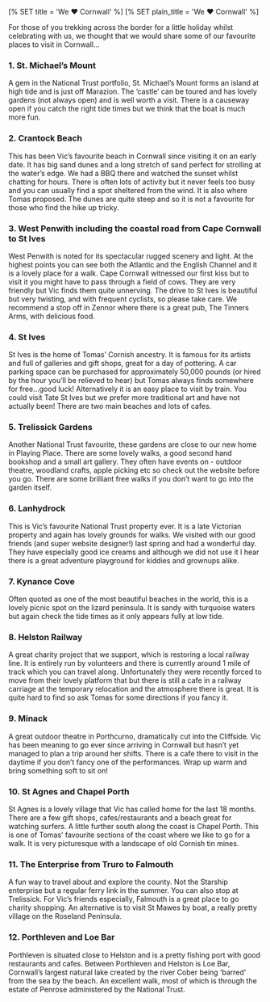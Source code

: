 [% SET title = 'We <span class=heart>♥</span> Cornwall' %]
[% SET plain_title = 'We ♥ Cornwall' %]

For those of you trekking across the border for a little holiday whilst
celebrating with us, we thought that we would share some of our favourite
places to visit in Cornwall...

### 1. St. Michael’s Mount ###

A gem in the National Trust portfolio, St. Michael’s Mount forms an island at
high tide and is just off Marazion.  The ‘castle’ can be toured and has lovely
gardens (not always open) and is well worth a visit.  There is a causeway open
if you catch the right tide times but we think that the boat is much more fun.

### 2. Crantock Beach ###

This has been Vic’s favourite beach in Cornwall since visiting it on an early
date.  It has big sand dunes and a long stretch of sand perfect for strolling
at the water’s edge.  We had a BBQ there and watched the sunset whilst chatting
for hours.  There is often lots of activity but it never feels too busy and you
can usually find a spot sheltered from the wind.  It is also where Tomas
proposed.  The dunes are quite steep and so it is not a favourite for those
who find the hike up tricky.

### 3. West Penwith including the coastal road from Cape Cornwall to St Ives ###

West Penwith is noted for its spectacular rugged scenery and light.  At the
highest points you can see both the Atlantic and the English Channel and it is
a lovely place for a walk.  Cape Cornwall witnessed our first kiss but to visit
it you might have to pass through a field of cows. They are very friendly but
Vic finds them quite unnerving.  The drive to St Ives is beautiful but very
twisting, and with frequent cyclists, so please take care.  We recommend a stop
off in Zennor where there is a great pub, The Tinners Arms, with delicious
food.

### 4. St Ives ###

St Ives is the home of Tomas’ Cornish ancestry.  It is famous for its artists
and full of galleries and gift shops, great for a day of pottering.  A car
parking space can be purchased for approximately 50,000 pounds (or hired by the
hour you’ll be relieved to hear) but Tomas always finds somewhere for
free...good luck!  Alternatively it is an easy place to visit by train.  You
could visit Tate St Ives but we prefer more traditional art and have not
actually been!  There are two main beaches and lots of cafes.

### 5. Trelissick Gardens ###

Another National Trust favourite, these gardens are close to our new home in
Playing Place. There are some lovely walks, a good second hand bookshop and a
small art gallery. They often have events on - outdoor theatre, woodland
crafts, apple picking etc so check out the website before you go.  There are
some brilliant free walks if you don’t want to go into the garden itself.

### 6. Lanhydrock ###

This is Vic’s favourite National Trust property ever.  It is a late Victorian
property and again has lovely grounds for walks.  We visited with our good
friends (and super website designer!) last spring and had a wonderful day.
They have especially good ice creams and although we did not use it I hear
there is a great adventure playground for kiddies and grownups alike.

### 7. Kynance Cove ###

Often quoted as one of the most beautiful beaches in the world, this is a
lovely picnic spot on the lizard peninsula. It is sandy with turquoise waters
but again check the tide times as it only appears fully at low tide.

### 8. Helston Railway ###

A great charity project that we support, which is restoring a local railway
line.  It is entirely run by volunteers and there is currently around 1 mile of
track which you can travel along. Unfortunately they were recently forced to
move from their lovely platform that but there is still a cafe in a railway
carriage at the temporary relocation and the atmosphere there is great.  It is
quite hard to find so ask Tomas for some directions if you fancy it.

### 9. Minack ###

A great outdoor theatre in Porthcurno, dramatically cut into the Cliffside. Vic
has been meaning to go ever since arriving in Cornwall but hasn’t yet managed
to plan a trip around her shifts. There is a cafe there to visit in the daytime
if you don’t fancy one of the performances.  Wrap up warm and bring something
  soft to sit on!

### 10. St Agnes and Chapel Porth ###

St Agnes is a lovely village that Vic has called home for the last 18 months.
There are a few gift shops, cafes/restaurants and a beach great for watching
surfers. A little further south along the coast is Chapel Porth.  This is one
of Tomas’ favourite sections of the coast where we like to go for a walk.  It
is very picturesque with a landscape of old Cornish tin mines.

### 11. The Enterprise from Truro to Falmouth ###

A fun way to travel about and explore the county.  Not the Starship enterprise
but a regular ferry link in the summer.  You can also stop at Trelissick.  For
Vic’s friends especially, Falmouth is a great place to go charity shopping.  An
alternative is to visit St Mawes by boat, a really pretty village on the
Roseland Peninsula.

### 12. Porthleven and Loe Bar ###

Porthleven is situated close to Helston and is a pretty fishing port with good
restaurants and cafes.  Between Porthleven and Helston is Loe Bar, Cornwall’s
largest natural lake created by the river Cober being ‘barred’ from the sea by
the beach.  An excellent walk, most of which is through the estate of Penrose
administered by the National Trust.

